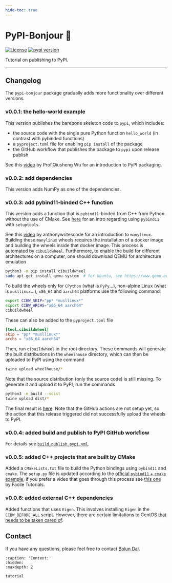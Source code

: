 ```yaml
---
hide-toc: true
---
```


# PyPI-Bonjour 🥖

<a href="https://github.com/BolunDai0216/pypi-bonjour/blob/main/LICENSE"><img src="https://img.shields.io/badge/License-MIT-cfd8dc?style=flat-square&labelColor=orange&color=lightgray" alt="License"/></a>
<a href="https://badge.fury.io/py/pypi-bonjour"><img src="https://img.shields.io/pypi/v/pypi-bonjour?style=flat-square&labelColor=orange&color=lightgray" alt="pypi version"></a>

Tutorial on publishing to PyPI.

---

## Changelog

The `pypi-bonjour` package gradually adds more functionality over different versions.

### v0.0.1: the hello-world example

This version publishes the barebone skeleton code to `pypi`, which includes:

- the source code with the single pure Python function `hello_world` (in contrast with pybinded functions)
- a `pyproject.toml` file for enabling `pip install` of the package
- the GitHub workflow that publishes the package to `pypi` upon release publish

See this [video](https://youtu.be/J0ClmuAbiMA?si=83Xe7eJW5LNUr5yP) by Prof.Qiusheng Wu for an introduction to PyPI packaging.

### v0.0.2: add dependencies

This version adds NumPy as one of the dependencies.

### v0.0.3: add pybind11-binded C++ function

This version adds a function that is `pybind11`-binded from C++ from Python without the use of CMake. See [here](https://pybind11.readthedocs.io/en/stable/compiling.html#modules-with-setuptools) for an intro regarding using `pybind11` with `setuptools`.

See this [video](https://youtu.be/80j-MRtHMek?si=f-o5LCoFGKja3P59) by anthonywritescode for an introduction to `manylinux`. Building these `manylinux` wheels requires the installation of a docker image and building the wheels inside that docker image. This process is automated by `cibuildwheel`. Furthermore, to enable the build for different architectures on a computer, one should download QEMU for architecture emulation

```bash
python3 -m pip install cibuildwheel
sudo apt-get install qemu-system  # for Ubuntu, see https://www.qemu.org/download for more details
```

To build the wheels only for `CPython` (what is `PyPy`...), non-alpine Linux (what is `musllinux`...), `x86_64` and `aarch64` platforms use the following command:

```bash
export CIBW_SKIP="pp* *musllinux*"
export CIBW_ARCHS="x86_64 aarch64"
cibuildwheel
```

These can also be added to the `pyproject.toml` file 

```toml
[tool.cibuildwheel]
skip = "pp* *musllinux*"
archs = "x86_64 aarch64" 
```

Then, run `cibuildwheel` in the root directory. These commands will generate the built distributions in the `wheelhouse` directory, which can then be uploaded to PyPI using the command

```bash
twine upload wheelhouse/*
```

Note that the source distribution (only the source code) is still missing. To generate it and upload it to PyPI, run the commands

```bash
python3 -m build --sdist
twine upload dist/*
```

The final result is [here](https://pypi.org/project/pypi-bonjour/0.0.3/#files). Note that the GitHub actions are not setup yet, so the action that this release triggered did not successfully upload the wheels to PyPI.

### v0.0.4: added build and publish to PyPI GitHub workflow

For details see [`build_publish_pypi.yml`](https://github.com/BolunDai0216/pypi-bonjour/blob/main/.github/workflows/build_publish_pypi.yml).

### v0.0.5: added C++ projects that are built by CMake

Added a `CMakeLists.txt` file to build the Python bindings using `pybind11` and `cmake`. The `setup.py` file is updated according to the [official `pybind11` + `cmake` example](https://github.com/pybind/cmake_example/blob/master/setup.py), if you prefer a video that goes through this process see [this one](https://youtu.be/H2wOlriHGmM?si=lF9kVxETq_msUT7a) by Facile Tutorials.

### v0.0.6: added external C++ dependencies

Added functions that uses `Eigen`. This involves installing `Eigen` in the `CIBW_BEFORE_ALL` script. However, there are certain limitations to CentOS [that needs to be taken cared of](https://stackoverflow.com/questions/74345206/centos-7-docker-yum-installation-gets-stuck).

## Contact

If you have any questions, please feel free to contact [Bolun Dai](mailto:bd1555@nyu.edu).

```{toctree}
:caption: 'Content:'
:hidden:
:maxdepth: 2

tutorial
```
